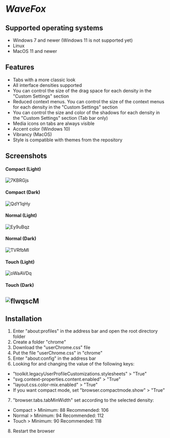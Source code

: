 # *WaveFox*

## Supported operating systems
* Windows 7 and newer (Windows 11 is not supported yet)
* Linux 
* MacOS 11 and newer

## Features
* Tabs with a more classic look
* All interface densities supported
* You can control the size of the drag space for each density in the "Custom Settings" section
* Reduced context menus. You can control the size of the context menus for each density in the "Custom Settings" section
* You can control the size and color of the shadows for each density in the "Custom Settings" section (Tab bar only)
* Media icons on tabs are always visible
* Accent color (Windows 10) 
* Vibrancy (MacOS)
* Style is compatible with themes from the repository

## Screenshots
#### Compact (Light)
![7KBRGjs](https://user-images.githubusercontent.com/85301851/131252428-6d49b402-1380-4857-901a-481e73c8fa3d.jpeg)
#### Compact (Dark)
![QdY1qHy](https://user-images.githubusercontent.com/85301851/131252437-424ed58d-df61-4e56-a6e0-989055443af0.jpeg)
#### Normal (Light)
![Ey9uBqz](https://user-images.githubusercontent.com/85301851/131252443-d0295b17-54b4-4598-8b05-621b77459f76.jpeg)
#### Normal (Dark)
![TVRfbMI](https://user-images.githubusercontent.com/85301851/131252452-de7d893a-23bd-4b9d-926f-660050d907cb.jpeg)
#### Touch (Light)
![oWaAVDq](https://user-images.githubusercontent.com/85301851/131252461-0d54f7a8-cd9b-4be6-b118-36c47c803e12.jpeg)
#### Touch (Dark)
![flwqscM](https://user-images.githubusercontent.com/85301851/131252472-d305f9dc-ca91-4cd4-aa65-a3edeae9b0fd.jpeg)
-----------------------------------------------------------------------------------------------------------------------

## Installation
1) Enter "about:profiles" in the address bar and open the root directory folder
2) Create a folder "chrome"
3) Download the "userChrome.css" file
4) Put the file "userChrome.css" in "chrome"
5) Enter "about:config" in the address bar
6) Looking for and changing the value of the following keys:
* "toolkit.legacyUserProfileCustomizations.stylesheets" > "True"
* "svg.context-properties.content.enabled" > "True"
* "layout.css.color-mix.enabled" > "True"
* If you want compact mode, set "browser.compactmode.show" > "True" 
7) "browser.tabs.tabMinWidth" set according to the selected density: 
* Compact > Minimum: 88 Recommended: 106
* Normal > Minimum: 94 Recommended: 112
* Touch > Minimum: 90 Recommended: 118
8) Restart the browser
